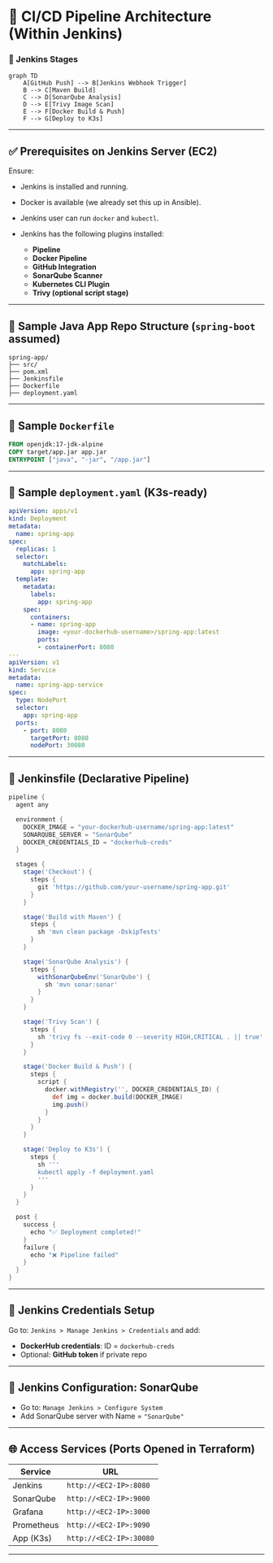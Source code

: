 # 🔧 CI/CD Pipeline Architecture (Within Jenkins)

### 🔄 Jenkins Stages

```mermaid
graph TD
    A[GitHub Push] --> B[Jenkins Webhook Trigger]
    B --> C[Maven Build]
    C --> D[SonarQube Analysis]
    D --> E[Trivy Image Scan]
    E --> F[Docker Build & Push]
    F --> G[Deploy to K3s]
```

---

## ✅ Prerequisites on Jenkins Server (EC2)

Ensure:

* Jenkins is installed and running.
* Docker is available (we already set this up in Ansible).
* Jenkins user can run `docker` and `kubectl`.
* Jenkins has the following plugins installed:

  * **Pipeline**
  * **Docker Pipeline**
  * **GitHub Integration**
  * **SonarQube Scanner**
  * **Kubernetes CLI Plugin**
  * **Trivy (optional script stage)**

---

## 📁 Sample Java App Repo Structure (`spring-boot` assumed)

```
spring-app/
├── src/
├── pom.xml
├── Jenkinsfile
├── Dockerfile
├── deployment.yaml
```

---

## 📄 Sample `Dockerfile`

```Dockerfile
FROM openjdk:17-jdk-alpine
COPY target/app.jar app.jar
ENTRYPOINT ["java", "-jar", "/app.jar"]
```

---

## 📄 Sample `deployment.yaml` (K3s-ready)

```yaml
apiVersion: apps/v1
kind: Deployment
metadata:
  name: spring-app
spec:
  replicas: 1
  selector:
    matchLabels:
      app: spring-app
  template:
    metadata:
      labels:
        app: spring-app
    spec:
      containers:
      - name: spring-app
        image: <your-dockerhub-username>/spring-app:latest
        ports:
        - containerPort: 8080
---
apiVersion: v1
kind: Service
metadata:
  name: spring-app-service
spec:
  type: NodePort
  selector:
    app: spring-app
  ports:
    - port: 8080
      targetPort: 8080
      nodePort: 30080
```

---

## 📄 Jenkinsfile (Declarative Pipeline)

```groovy
pipeline {
  agent any

  environment {
    DOCKER_IMAGE = "your-dockerhub-username/spring-app:latest"
    SONARQUBE_SERVER = "SonarQube"
    DOCKER_CREDENTIALS_ID = "dockerhub-creds"
  }

  stages {
    stage('Checkout') {
      steps {
        git 'https://github.com/your-username/spring-app.git'
      }
    }

    stage('Build with Maven') {
      steps {
        sh 'mvn clean package -DskipTests'
      }
    }

    stage('SonarQube Analysis') {
      steps {
        withSonarQubeEnv('SonarQube') {
          sh 'mvn sonar:sonar'
        }
      }
    }

    stage('Trivy Scan') {
      steps {
        sh 'trivy fs --exit-code 0 --severity HIGH,CRITICAL . || true'
      }
    }

    stage('Docker Build & Push') {
      steps {
        script {
          docker.withRegistry('', DOCKER_CREDENTIALS_ID) {
            def img = docker.build(DOCKER_IMAGE)
            img.push()
          }
        }
      }
    }

    stage('Deploy to K3s') {
      steps {
        sh '''
        kubectl apply -f deployment.yaml
        '''
      }
    }
  }

  post {
    success {
      echo "✅ Deployment completed!"
    }
    failure {
      echo "❌ Pipeline failed"
    }
  }
}
```

---

## 🔐 Jenkins Credentials Setup

Go to: `Jenkins > Manage Jenkins > Credentials` and add:

* **DockerHub credentials**: ID = `dockerhub-creds`
* Optional: **GitHub token** if private repo

---

## 🔧 Jenkins Configuration: SonarQube

* Go to: `Manage Jenkins > Configure System`
* Add SonarQube server with Name = `"SonarQube"`

---

## 🌐 Access Services (Ports Opened in Terraform)

| Service    | URL                     |
| ---------- | ----------------------- |
| Jenkins    | `http://<EC2-IP>:8080`  |
| SonarQube  | `http://<EC2-IP>:9000`  |
| Grafana    | `http://<EC2-IP>:3000`  |
| Prometheus | `http://<EC2-IP>:9090`  |
| App (K3s)  | `http://<EC2-IP>:30080` |

---
